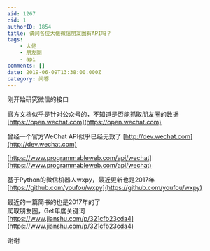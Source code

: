 ```yaml
---
aid: 1267
cid: 1
authorID: 1854
title: 请问各位大佬微信朋友圈有API吗？
tags:
    - 大佬
    - 朋友圈
    - api
comments: []
date: 2019-06-09T13:38:00.000Z
category: 问答
---
```


刚开始研究微信的接口

官方文档似乎是针对公众号的，不知道是否能抓取朋友圈的数据  
[https://open.wechat.com](https://open.wechat.com)

曾经一个官方WeChat API似乎已经无效了 [http://dev.wechat.com](http://dev.wechat.com)

[https://www.programmableweb.com/api/wechat](https://www.programmableweb.com/api/wechat)

基于Python的微信机器人wxpy，最近更新也是2017年  
[https://github.com/youfou/wxpy](https://github.com/youfou/wxpy)

最近的一篇简书的也是2017年的了  
爬取朋友圈，Get年度关键词  
[https://www.jianshu.com/p/321cfb23cda4](https://www.jianshu.com/p/321cfb23cda4)

谢谢
